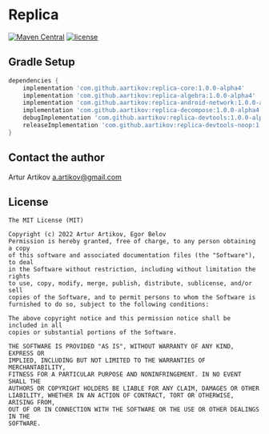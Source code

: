 # Replica
[![Maven Central](https://img.shields.io/maven-central/v/com.github.aartikov/replica-core)](https://repo1.maven.org/maven2/com/github/aartikov/replica-core/)
[![license](https://img.shields.io/badge/license-MIT-blue.svg)](https://opensource.org/licenses/MIT)

## Gradle Setup
```gradle
dependencies {
    implementation 'com.github.aartikov:replica-core:1.0.0-alpha4'
    implementation 'com.github.aartikov:replica-algebra:1.0.0-alpha4'
    implementation 'com.github.aartikov:replica-android-network:1.0.0-alpha4'
    implementation 'com.github.aartikov:replica-decompose:1.0.0-alpha4'
    debugImplementation 'com.github.aartikov:replica-devtools:1.0.0-alpha4'
    releaseImplementation 'com.github.aartikov:replica-devtools-noop:1.0.0-alpha4'
}
```


## Contact the author
Artur Artikov <a href="mailto:a.artikov@gmail.com">a.artikov@gmail.com</a>

## License
```
The MIT License (MIT)

Copyright (c) 2022 Artur Artikov, Egor Belov
Permission is hereby granted, free of charge, to any person obtaining a copy
of this software and associated documentation files (the "Software"), to deal
in the Software without restriction, including without limitation the rights
to use, copy, modify, merge, publish, distribute, sublicense, and/or sell
copies of the Software, and to permit persons to whom the Software is
furnished to do so, subject to the following conditions:

The above copyright notice and this permission notice shall be included in all
copies or substantial portions of the Software.

THE SOFTWARE IS PROVIDED "AS IS", WITHOUT WARRANTY OF ANY KIND, EXPRESS OR
IMPLIED, INCLUDING BUT NOT LIMITED TO THE WARRANTIES OF MERCHANTABILITY,
FITNESS FOR A PARTICULAR PURPOSE AND NONINFRINGEMENT. IN NO EVENT SHALL THE
AUTHORS OR COPYRIGHT HOLDERS BE LIABLE FOR ANY CLAIM, DAMAGES OR OTHER
LIABILITY, WHETHER IN AN ACTION OF CONTRACT, TORT OR OTHERWISE, ARISING FROM,
OUT OF OR IN CONNECTION WITH THE SOFTWARE OR THE USE OR OTHER DEALINGS IN THE
SOFTWARE.
```